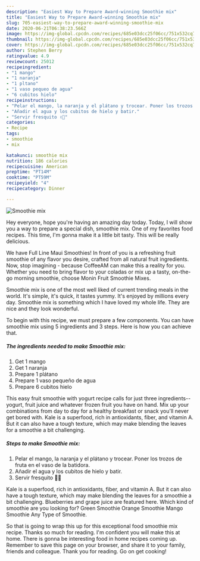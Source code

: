 ```yaml
---
description: "Easiest Way to Prepare Award-winning Smoothie mix"
title: "Easiest Way to Prepare Award-winning Smoothie mix"
slug: 705-easiest-way-to-prepare-award-winning-smoothie-mix
date: 2020-06-21T06:38:23.566Z
image: https://img-global.cpcdn.com/recipes/685e03dcc25f06cc/751x532cq70/smoothie-mix-foto-principal.jpg
thumbnail: https://img-global.cpcdn.com/recipes/685e03dcc25f06cc/751x532cq70/smoothie-mix-foto-principal.jpg
cover: https://img-global.cpcdn.com/recipes/685e03dcc25f06cc/751x532cq70/smoothie-mix-foto-principal.jpg
author: Stephen Berry
ratingvalue: 4.9
reviewcount: 25012
recipeingredient:
- "1 mango"
- "1 naranja"
- "1 pltano"
- "1 vaso pequeo de agua"
- "6 cubitos hielo"
recipeinstructions:
- "Pelar el mango, la naranja y el plátano y trocear. Poner los trozos de fruta en el vaso de la batidora."
- "Añadir el agua y los cubitos de hielo y batir."
- "Servir fresquito ✌🏼"
categories:
- Recipe
tags:
- smoothie
- mix

katakunci: smoothie mix 
nutrition: 186 calories
recipecuisine: American
preptime: "PT14M"
cooktime: "PT59M"
recipeyield: "4"
recipecategory: Dinner

---
```



![Smoothie mix](https://img-global.cpcdn.com/recipes/685e03dcc25f06cc/751x532cq70/smoothie-mix-foto-principal.jpg)

Hey everyone, hope you're having an amazing day today. Today, I will show you a way to prepare a special dish, smoothie mix. One of my favorites food recipes. This time, I'm gonna make it a little bit tasty. This will be really delicious.

We have Full Line Maui Smoothies! In front of you is a refreshing fruit smoothie of any flavor you desire, crafted from all natural fruit ingredients. Now, stop imagining - because CoffeeAM can make this a reality for you. Whether you need to bring flavor to your coladas or mix up a tasty, on-the-go morning smoothie, choose Monin Fruit Smoothie Mixes.

Smoothie mix is one of the most well liked of current trending meals in the world. It's simple, it's quick, it tastes yummy. It's enjoyed by millions every day. Smoothie mix is something which I have loved my whole life. They are nice and they look wonderful.


To begin with this recipe, we must prepare a few components. You can have smoothie mix using 5 ingredients and 3 steps. Here is how you can achieve that.

<!--inarticleads1-->

##### The ingredients needed to make Smoothie mix:

1. Get 1 mango
1. Get 1 naranja
1. Prepare 1 plátano
1. Prepare 1 vaso pequeño de agua
1. Prepare 6 cubitos hielo


This easy fruit smoothie with yogurt recipe calls for just three ingredients--yogurt, fruit juice and whatever frozen fruit you have on hand. Mix up your combinations from day to day for a healthy breakfast or snack you&#39;ll never get bored with. Kale is a superfood, rich in antioxidants, fiber, and vitamin A. But it can also have a tough texture, which may make blending the leaves for a smoothie a bit challenging. 

<!--inarticleads2-->

##### Steps to make Smoothie mix:

1. Pelar el mango, la naranja y el plátano y trocear. Poner los trozos de fruta en el vaso de la batidora.
1. Añadir el agua y los cubitos de hielo y batir.
1. Servir fresquito ✌🏼


Kale is a superfood, rich in antioxidants, fiber, and vitamin A. But it can also have a tough texture, which may make blending the leaves for a smoothie a bit challenging. Blueberries and grape juice are featured here. Which kind of smoothie are you looking for? Green Smoothie Orange Smoothie Mango Smoothie Any Type of Smoothie. 

So that is going to wrap this up for this exceptional food smoothie mix recipe. Thanks so much for reading. I'm confident you will make this at home. There is gonna be interesting food in home recipes coming up. Remember to save this page on your browser, and share it to your family, friends and colleague. Thank you for reading. Go on get cooking!
